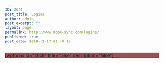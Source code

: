 ```yaml
---
ID: 2644
post_title: Logins
author: admin
post_excerpt: ""
layout: page
permalink: http://www.mood-sync.com/logins/
published: true
post_date: 2019-12-17 01:40:15
---
```

<!-- wp:paragraph {"customBackgroundColor":"#9d5151"} -->
<p style="background-color:#9d5151" class="has-background">[wpforms id="2639" title="false" description="false"]</p>
<!-- /wp:paragraph -->